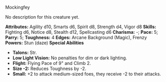 Mockingfey

No description for this creature yet.

**Attributes:** Agility d10, Smarts d6, Spirit d8, Strength d4, Vigor
d8
**Skills:** Fighting d6, Notice d8, Stealth d12, Spellcasting d6
**Charisma:** -; **Pace:** 5; **Parry:** 5; **Toughness:** 4
**Edges:** Arcane Background (Magic), Frenzy
**Powers:** Stun (daze)
**Special Abilities**
- **Talons:** Str.
- **Low Light Vision:** No penalties for dim or dark lighting.
- **Flight:** Flying Pace of 9" and Climb 2.
- **Size -2:** Reduces Toughness by -2.
- **Small:** +2 to attack medium-sized foes, they receive -2 to their
attacks.

